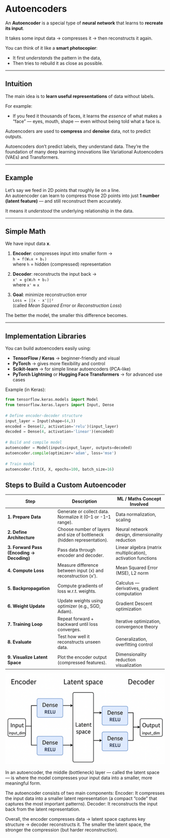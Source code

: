 # Autoencoders

An **Autoencoder** is a special type of **neural network** that learns to **recreate its input**.

It takes some input data → compresses it → then reconstructs it again.

You can think of it like a **smart photocopier**:
- It first *understands* the pattern in the data,
- Then tries to rebuild it as close as possible.

---

## Intuition

The main idea is to **learn useful representations** of data without labels.

For example:
- If you feed it thousands of faces, it learns the *essence* of what makes a “face” — eyes, mouth, shape — even without being told what a face is.

Autoencoders are used to **compress** and **denoise** data, not to predict outputs.

Autoencoders don’t predict labels, they understand data.
They’re the foundation of many deep learning innovations like Variational Autoencoders (VAEs) and Transformers.

---

## Example

Let’s say we feed in 2D points that roughly lie on a line.  
An autoencoder can learn to compress those 2D points into just **1 number (latent feature)** — and still reconstruct them accurately.

It means it *understood* the underlying relationship in the data.

---

## Simple Math

We have input data **x**.

1. **Encoder**: compresses input into smaller form →  
   `h = f(W₁x + b₁)`  
   where `h` = hidden (compressed) representation

2. **Decoder**: reconstructs the input back →  
   `x' = g(W₂h + b₂)`  
   where `x'` ≈ `x`

3. **Goal**: minimize reconstruction error  
   `Loss = ||x - x'||²`  
   (called *Mean Squared Error* or *Reconstruction Loss*)

The better the model, the smaller this difference becomes.

---

## Implementation Libraries

You can build autoencoders easily using:
- **TensorFlow / Keras** → beginner-friendly and visual
- **PyTorch** → gives more flexibility and control
- **Scikit-learn** → for simple linear autoencoders (PCA-like)
- **PyTorch Lightning** or **Hugging Face Transformers** → for advanced use cases

Example (in Keras):

```python
from tensorflow.keras.models import Model
from tensorflow.keras.layers import Input, Dense

# Define encoder-decoder structure
input_layer = Input(shape=(4,))
encoded = Dense(2, activation='relu')(input_layer)
decoded = Dense(4, activation='linear')(encoded)

# Build and compile model
autoencoder = Model(inputs=input_layer, outputs=decoded)
autoencoder.compile(optimizer='adam', loss='mse')

# Train model
autoencoder.fit(X, X, epochs=100, batch_size=16)
```
## Steps to Build a Custom Autoencoder

| Step | Description | ML / Maths Concept Involved |
|------|--------------|-----------------------------|
| **1️. Prepare Data** | Generate or collect data. Normalize it (0–1 or -1–1 range). | Data normalization, scaling |
| **2️. Define Architecture** | Choose number of layers and size of bottleneck (hidden representation). | Neural network design, dimensionality reduction |
| **3️. Forward Pass (Encoding → Decoding)** | Pass data through encoder and decoder. | Linear algebra (matrix multiplication), activation functions |
| **4️. Compute Loss** | Measure difference between input (x) and reconstruction (x’). | Mean Squared Error (MSE), L2 norm |
| **5️. Backpropagation** | Compute gradients of loss w.r.t. weights. | Calculus — derivatives, gradient computation |
| **6️. Weight Update** | Update weights using optimizer (e.g., SGD, Adam). | Gradient Descent optimization |
| **7️. Training Loop** | Repeat forward + backward until loss converges. | Iterative optimization, convergence theory |
| **8️. Evaluate** | Test how well it reconstructs unseen data. | Generalization, overfitting control |
| **9️. Visualize Latent Space** | Plot the encoder output (compressed features). | Dimensionality reduction visualization |

![Alt text](image.png)

In an autoencoder, the middle (bottleneck) layer — called the latent space — is where the model compresses your input data into a smaller, more meaningful form.

The autoencoder consists of two main components:
Encoder: It compresses the input data into a smaller latent representation (a compact “code” that captures the most important patterns).
Decoder: It reconstructs the input back from the latent representation.

Overall, the encoder compresses data → latent space captures key structure → decoder reconstructs it. The smaller the latent space, the stronger the compression (but harder reconstruction).